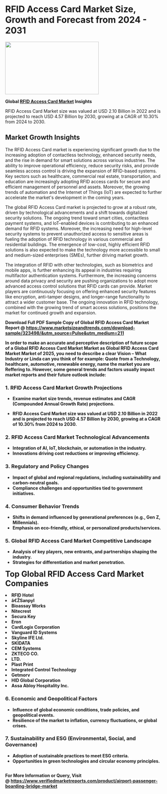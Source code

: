 <H1>RFID Access Card Market Size, Growth and Forecast from 2024 - 2031</H1><img class="aligncenter size-medium wp-image-584254" src="https://thirdeyenews.in/wp-content/uploads/2024/09/Global-Market-Research-300x168.jpeg" alt="" width="300" height="168" /><p><strong>Global&nbsp;<a href="https://www.marketsizeandtrends.com/download-sample/323498/&amp;utm_source=Pulse&amp;utm_medium=211">RFID Access Card Market</a> Insights</strong></p><p>RFID Access Card Market size was valued at USD 2.10 Billion in 2022 and is projected to reach USD 4.57 Billion by 2030, growing at a CAGR of 10.30% from 2024 to 2030.</p><p><h2>Market Growth Insights</h2> <p>The RFID Access Card market is experiencing significant growth due to the increasing adoption of contactless technology, enhanced security needs, and the rise in demand for smart solutions across various industries. The ability to improve operational efficiency, reduce security risks, and provide seamless access control is driving the expansion of RFID-based systems. Key sectors such as healthcare, commercial real estate, transportation, and education are increasingly adopting RFID access cards for secure and efficient management of personnel and assets. Moreover, the growing trends of automation and the Internet of Things (IoT) are expected to further accelerate the market's development in the coming years.</p> <p><strong></strong></p> <p>The global RFID Access Card market is projected to grow at a robust rate, driven by technological advancements and a shift towards digitalized security solutions. The ongoing trend toward smart cities, contactless payment systems, and IoT-enabled devices is contributing to an enhanced demand for RFID systems. Moreover, the increasing need for high-level security systems to prevent unauthorized access to sensitive areas is fueling the adoption of RFID technology in various commercial and residential buildings. The emergence of low-cost, highly efficient RFID solutions is also expected to make the technology more accessible to small and medium-sized enterprises (SMEs), further driving market growth.</p> <p>The integration of RFID with other technologies, such as biometrics and mobile apps, is further enhancing its appeal in industries requiring multifactor authentication systems. Furthermore, the increasing concerns around data privacy and security are pushing organizations to adopt more advanced access control solutions that RFID cards can provide. Market players are continuously focusing on offering enhanced security features like encryption, anti-tamper designs, and longer-range functionality to attract a wider customer base. The ongoing innovation in RFID technology, combined with the growing trend of smart access solutions, positions the market for continued growth and expansion.</p> <p><strong></p><p><span class=""><strong>Download Full PDF Sample Copy of Global RFID Access Card Market Report</strong> @ <a href="https://www.marketsizeandtrends.com/download-sample/323498/&amp;utm_source=Pulse&amp;utm_medium=211" target="_blank">https://www.marketsizeandtrends.com/download-sample/323498/&amp;utm_source=Pulse&amp;utm_medium=211</a></span></p><p>In order to make an accurate and perceptive description of future scope of a Global&nbsp;RFID Access Card Market Market as Global&nbsp;RFID Access Card Market Market of 2025, you need to describe a clear Vision &ndash; What Industry or Linda can you think of for example: Quote from a Technology, healthcare, automotive, renewable energy, name the market you are Reffering to. However, some general trends and factors usually impact market reports and their future outlook include:</p><h3>1.&nbsp;<strong>RFID Access Card Market Growth Projections</strong></h3><ul><li>Examine market size trends, revenue estimates and CAGR (Compounded Annual Growth Rate) projections.</li><li><p>RFID Access Card Market size was valued at USD 2.10 Billion in 2022 and is projected to reach USD 4.57 Billion by 2030, growing at a CAGR of 10.30% from 2024 to 2030.</p></li></ul><h3>2.&nbsp;<strong>RFID Access Card Market Technological Advancements</strong></h3><ul><li>Integration of AI, IoT, blockchain, or automation in the industry.</li><li>Innovations driving cost reductions or improving efficiency.</li></ul><h3>3.&nbsp;<strong>Regulatory and Policy Changes</strong></h3><ul><li>Impact of global and regional regulations, including sustainability and carbon-neutral goals.</li><li>Compliance challenges and opportunities tied to government initiatives.</li></ul><h3>4.&nbsp;<strong>Consumer Behavior Trends</strong></h3><ul><li>Shifts in demand influenced by generational preferences (e.g., Gen Z, Millennials).</li><li>Emphasis on eco-friendly, ethical, or personalized products/services.</li></ul><h3>5.&nbsp;<strong>Global RFID Access Card Market Competitive Landscape</strong></h3><ul><li>Analysis of key players, new entrants, and partnerships shaping the industry.</li><li>Strategies for differentiation and market penetration.</li></ul><p data-pm-slice="1 1 []"><span style="color: inherit; font-family: inherit; font-size: 25px;">Top Global RFID Access Card Market Companies</span></p><div class="" data-test-id=""><p><li>RFID Hotel</li><li> â€ŽSanpyl</li><li> Bioassay Works</li><li> Nitecrest</li><li> Secura Key</li><li> Eron</li><li> CardLogix Corporation</li><li> Vanguard ID Systems</li><li> Skyline IFE Ltd.</li><li> SKIDATA</li><li> CEM Systems</li><li> ZKTECO CO.</li><li> LTD.</li><li> Plast Print</li><li> Integrated Control Technology</li><li> Getmorv</li><li> HID Global Corporation</li><li> Assa Abloy Hospitality Inc.</li></p></div><h3>6.&nbsp;<strong>Economic and Geopolitical Factors</strong></h3><ul><li>Influence of global economic conditions, trade policies, and geopolitical events.</li><li>Resilience of the market to inflation, currency fluctuations, or global crises.</li></ul><h3>7.&nbsp;<strong>Sustainability and ESG (Environmental, Social, and Governance)</strong></h3><ul><li>Adoption of sustainable practices to meet ESG criteria.</li><li>Opportunities in green technologies and circular economy principles.</li></ul><h2><strong style="font-size: 14px;">For More Information or Query, Visit @&nbsp;</strong><a style="background-color: #ffffff; font-size: 14px;" href="https://www.marketsizeandtrends.com/report/rfid-access-card-market/" target="_blank">https://www.verifiedmarketreports.com/product/airport-passenger-boarding-bridge-market</a></h2>
